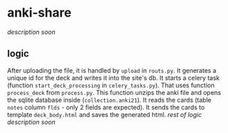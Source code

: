 # anki-share

*description soon*

## logic
After uploading the file, it is handled by `upload` in `routs.py`. It generates a unique id for the deck and writes it into the site's db.
It starts a celery task (function `start_deck_processing` in `celery_tasks.py`). That uses function `process_deck` from `process.py`. This function unzips the anki file and opens the sqlite database inside (`collection.anki21`). It reads the cards (table `notes` column `flds` - only 2 fields are expected). 
It sends the cards to template `deck_body.html` and saves the generated html. *rest of logic description soon*